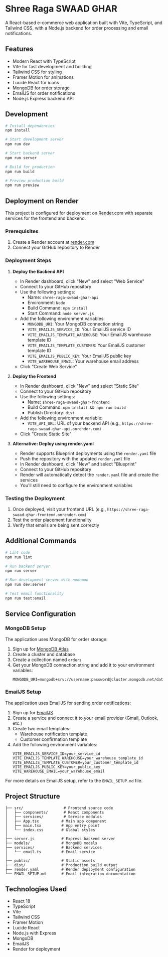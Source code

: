 # Shree Raga SWAAD GHAR

A React-based e-commerce web application built with Vite, TypeScript, and Tailwind CSS, with a Node.js backend for order processing and email notifications.

## Features

- Modern React with TypeScript
- Vite for fast development and building
- Tailwind CSS for styling
- Framer Motion for animations
- Lucide React for icons
- MongoDB for order storage
- EmailJS for order notifications
- Node.js Express backend API

## Development

```bash
# Install dependencies
npm install

# Start development server
npm run dev

# Start backend server
npm run server

# Build for production
npm run build

# Preview production build
npm run preview
```

## Deployment on Render

This project is configured for deployment on Render.com with separate services for the frontend and backend.

### Prerequisites

1. Create a Render account at [render.com](https://render.com)
2. Connect your GitHub repository to Render

### Deployment Steps

1. **Deploy the Backend API**

   - In Render dashboard, click "New" and select "Web Service"
   - Connect to your GitHub repository
   - Use the following settings:
     - Name: `shree-raga-swaad-ghar-api`
     - Environment: `Node`
     - Build Command: `npm install`
     - Start Command: `node server.js`
   - Add the following environment variables:
     - `MONGODB_URI`: Your MongoDB connection string
     - `VITE_EMAILJS_SERVICE_ID`: Your EmailJS service ID
     - `VITE_EMAILJS_TEMPLATE_WAREHOUSE`: Your EmailJS warehouse template ID
     - `VITE_EMAILJS_TEMPLATE_CUSTOMER`: Your EmailJS customer template ID
     - `VITE_EMAILJS_PUBLIC_KEY`: Your EmailJS public key
     - `VITE_WAREHOUSE_EMAIL`: Your warehouse email address
   - Click "Create Web Service"

2. **Deploy the Frontend**

   - In Render dashboard, click "New" and select "Static Site"
   - Connect to your GitHub repository
   - Use the following settings:
     - Name: `shree-raga-swaad-ghar-frontend`
     - Build Command: `npm install && npm run build`
     - Publish Directory: `dist`
   - Add the following environment variable:
     - `VITE_API_URL`: URL of your backend API (e.g., `https://shree-raga-swaad-ghar-api.onrender.com`)
   - Click "Create Static Site"

3. **Alternative: Deploy using render.yaml**

   - Render supports Blueprint deployments using the `render.yaml` file
   - Push the repository with the updated `render.yaml` file
   - In Render dashboard, click "New" and select "Blueprint"
   - Connect to your GitHub repository
   - Render will automatically detect the `render.yaml` file and create the services
   - You'll still need to configure the environment variables

### Testing the Deployment

1. Once deployed, visit your frontend URL (e.g., `https://shree-raga-swaad-ghar-frontend.onrender.com`)
2. Test the order placement functionality
3. Verify that emails are being sent correctly

## Additional Commands

```bash
# Lint code
npm run lint

# Run backend server
npm run server

# Run development server with nodemon
npm run dev:server

# Test email functionality
npm run test:email
```

## Service Configuration

### MongoDB Setup

The application uses MongoDB for order storage:

1. Sign up for [MongoDB Atlas](https://www.mongodb.com/cloud/atlas)
2. Create a cluster and database
3. Create a collection named `orders`
4. Get your MongoDB connection string and add it to your environment variables:
   ```
   MONGODB_URI=mongodb+srv://username:password@cluster.mongodb.net/database
   ```

### EmailJS Setup

The application uses EmailJS for sending order notifications:

1. Sign up for [EmailJS](https://www.emailjs.com/)
2. Create a service and connect it to your email provider (Gmail, Outlook, etc.)
3. Create two email templates:
   - Warehouse notification template
   - Customer confirmation template
4. Add the following environment variables:
   ```
   VITE_EMAILJS_SERVICE_ID=your_service_id
   VITE_EMAILJS_TEMPLATE_WAREHOUSE=your_warehouse_template_id
   VITE_EMAILJS_TEMPLATE_CUSTOMER=your_customer_template_id
   VITE_EMAILJS_PUBLIC_KEY=your_public_key
   VITE_WAREHOUSE_EMAIL=your_warehouse_email
   ```

For more details on EmailJS setup, refer to the `EMAIL_SETUP.md` file.

## Project Structure

```
├── src/                  # Frontend source code
│   ├── components/       # React components
│   ├── services/         # Service modules
│   ├── App.tsx          # Main app component
│   ├── main.tsx         # App entry point
│   └── index.css        # Global styles
│
├── server.js            # Express backend server
├── models/              # MongoDB models
├── services/            # Backend services
│   └── email.ts         # Email service
│
├── public/              # Static assets
├── dist/                # Production build output
├── render.yaml          # Render deployment configuration
└── EMAIL_SETUP.md       # Email integration documentation
```

## Technologies Used

- React 18
- TypeScript
- Vite
- Tailwind CSS
- Framer Motion
- Lucide React
- Node.js with Express
- MongoDB
- EmailJS
- Render for deployment

